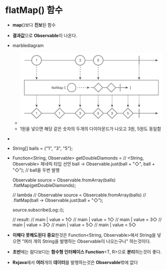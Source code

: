 flatMap() 함수
===
* **map**()보다 **진보**된 함수
* **결과값**으로 **Observable**이 나온다.
* marblediagram
  * ![](img/marblediagram_flatmap.png)
  * 1원을 넣으면 해당 같은 숫자의 두개의 다이아몬드가 나오고 3원, 5원도 동일함
* ```java
*   String[] balls = {"1", "3", "5"};
*   
  Function<String, Observable<String>> getDoubleDiamonds = // <String, Observable<String>> 제네릭 타입 선언
    ball -> Observable.just(ball + "◇", ball + "◇"); // ball을 두번 발행
  
  Observable<String> source = Observable.fromArray(balls)
    .flatMap(getDoubleDiamonds);

  // lambda
  // Observablw<String> source = Obsercable.fromArray(balls)
  //   .flatMap(ball -> Observable.just(ball + "◇");

  source.subscribe(Log::i);

  // result:
  // main | value = 1◇
  // main | value = 1◇
  // main | value = 3◇
  // main | value = 3◇
  // main | value = 5◇
  // main | value = 5◇

* **이해다 못해도된다** **중요**한것은 Function<String, Observable<String>>에서 String을 넣으면 "여러 개의 String을 발행하는 Observable이 나오는구나" 하는것이다.
* **초반**에는 람다보다는 **함수형 인터페이스 Function**<T, R>으로 **분리**하는것이 좋다.
* **Rxjava**에서 **여러**개의 **데이터**를 발행하는것은 **Observable**밖에 없다


